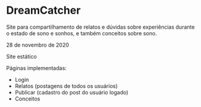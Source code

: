 # DreamCatcher
Site para compartilhamento de relatos e dúvidas sobre experiências durante o estado de sono e sonhos, e também conceitos sobre sono.

28 de novembro de 2020

Site estático

Páginas implementadas:
- Login
- Relatos (postagens de todos os usuários)
- Publicar (cadastro do post do usuário logado)
- Conceitos

